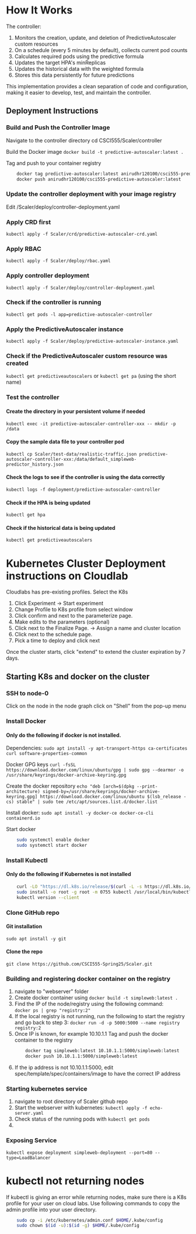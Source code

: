 # How It Works

The controller:
1. Monitors the creation, update, and deletion of PredictiveAutoscaler custom resources
2. On a schedule (every 5 minutes by default), collects current pod counts
3. Calculates required pods using the predictive formula
4. Updates the target HPA's minReplicas
5. Updates the historical data with the weighted formula
6. Stores this data persistently for future predictions

This implementation provides a clean separation of code and configuration, making it easier to develop, test, and maintain the controller.

## Deployment Instructions

### Build and Push the Controller Image

Navigate to the controller directory
cd CSCI555/Scaler/controller

Build the Docker image
`docker build -t predictive-autoscaler:latest .`

Tag and push to your container registry
```sh
    docker tag predictive-autoscaler:latest anirudhr120100/csci555-predictive-autoscaler:latest
    docker push anirudhr120100/csci555-predictive-autoscaler:latest
```

### Update the controller deployment with your image registry
Edit /Scaler/deploy/controller-deployment.yaml 

### Apply CRD first
`kubectl apply -f Scaler/crd/predictive-autoscaler-crd.yaml`

### Apply RBAC
`kubectl apply -f Scaler/deploy/rbac.yaml`

### Apply controller deployment
`kubectl apply -f Scaler/deploy/controller-deployment.yaml`

### Check if the controller is running
`kubectl get pods -l app=predictive-autoscaler-controller`

### Apply the PredictiveAutoscaler instance
`kubectl apply -f Scaler/deploy/predictive-autoscaler-instance.yaml`

### Check if the PredictiveAutoscaler custom resource was created 
`kubectl get predictiveautoscalers` 
or
`kubectl get pa` (using the short name)

### Test the controller
#### Create the directory in your persistent volume if needed
`kubectl exec -it predictive-autoscaler-controller-xxx -- mkdir -p /data`

#### Copy the sample data file to your controller pod
`kubectl cp Scaler/test-data/realistic-traffic.json predictive-autoscaler-controller-xxx:/data/default_simpleweb-predictor_history.json`

#### Check the logs to see if the controller is using the data correctly
`kubectl logs -f deployment/predictive-autoscaler-controller`

#### Check if the HPA is being updated
`kubectl get hpa`

#### Check if the historical data is being updated
`kubectl get predictiveautoscalers`


# Kubernetes Cluster Deployment instructions on Cloudlab

Cloudlabs has pre-existing profiles. Select the K8s

1. Click Experiment -> Start experiment
2. Change Profile to K8s profile from select window
4. Click confirm and next to the parameterize page. 
5. Make edits to the parameters (optional)
6. Click next to the Finalize Page.
-> Assign a name and cluster location
7. Click next to the schedule page.
8. Pick a time to deploy and click next

Once the cluster starts, click "extend" to extend the cluster
expiration by 7 days.

## Starting K8s and docker on the cluster

### SSH to node-0
Click on the node in the node graph
click on "Shell" from the pop-up menu

### Install Docker
#### Only do the following if docker is not installed.

Dependencies:
`sudo apt install -y apt-transport-https ca-certificates curl software-properties-common`

Docker GPG keys
`curl -fsSL https://download.docker.com/linux/ubuntu/gpg | sudo gpg --dearmor -o /usr/share/keyrings/docker-archive-keyring.gpg`

Create the docker repository
`echo "deb [arch=$(dpkg --print-architecture) signed-by=/usr/share/keyrings/docker-archive-keyring.gpg] https://download.docker.com/linux/ubuntu $(lsb_release -cs) stable" | sudo tee /etc/apt/sources.list.d/docker.list`

Install docker:
`sudo apt install -y docker-ce docker-ce-cli containerd.io`

Start docker
```sh
    sudo systemctl enable docker
    sudo systemctl start docker
```

### Install Kubectl
#### Only do the following if Kubernetes is not installed
```sh
    curl -LO "https://dl.k8s.io/release/$(curl -L -s https://dl.k8s.io/release/stable.txt)/bin/linux/amd64/kubectl"
    sudo install -o root -g root -m 0755 kubectl /usr/local/bin/kubectl
    kubectl version --client
```


### Clone GitHub repo
#### Git installation
`sudo apt install -y git`

#### Clone the repo
`git clone https://github.com/CSCI555-Spring25/Scaler.git`


### Building and registering docker container on the registry

1. navigate to "webserver" folder
2. Create docker container using `docker build -t simpleweb:latest .`
3. Find the IP of the node/registry using the following command: <br/>
    `docker ps | grep "registry:2"`
4. If the local registry is not running, run the following to start the registry and go back to step 3: 
    `docker run -d -p 5000:5000 --name registry registry:2`
5. Once IP is known, for example 10.10.1.1
Tag and push the docker container to the registry 
    ```sh
        docker tag simpleweb:latest 10.10.1.1:5000/simpleweb:latest
        docker push 10.10.1.1:5000/simpleweb:latest
    ```
6. If the ip address is not 10.10.1.1:5000, edit spec/template/spec/containers/image to have the correct IP address


### Starting kubernetes service
1. navigate to root directory of Scaler github repo
2. Start the webserver with kubernetes: `kubectl apply -f echo-server.yaml`
3. Check status of the running pods with `kubectl get pods`
4. 

### Exposing Service
```kubectl expose deployment simpleweb-deployment --port=80 --type=LoadBalancer```


# kubectl not returning nodes
If kubectl is giving an error while returning nodes, make sure there is a 
K8s profile for your user on cloud labs. Use following commands to 
copy the admin profile into your user directory.

```sh
    sudo cp -i /etc/kubernetes/admin.conf $HOME/.kube/config
    sudo chown $(id -u):$(id -g) $HOME/.kube/config
```
